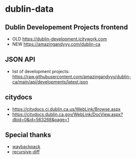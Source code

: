 # dublin-data

## Dublin Developement Projects frontend

- OLD https://dublin-development.icitywork.com
- NEW https://amazingandyyy.com/dublin-ca

## JSON API

- list of development projects: https://raw.githubusercontent.com/amazingandyyy/dublin-ca/main/api/developments/latest.json

## citydocs

- https://citydocs.ci.dublin.ca.us/WebLink/Browse.aspx
- https://citydocs.dublin.ca.gov/WebLink/DocView.aspx?dbid=0&id=563268&page=1

## Special thanks

- [waybackpack](https://github.com/jsvine/waybackpack)
- [recursive-diff](https://www.npmjs.com/package/recursive-diff)
